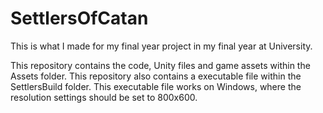 # SettlersOfCatan
This is what I made for my final year project in my final year at University.

This repository contains the code, Unity files and game assets within the Assets folder.
This repository also contains a executable file within the SettlersBuild folder. This executable file works on Windows, where the resolution settings should be set to 800x600.
